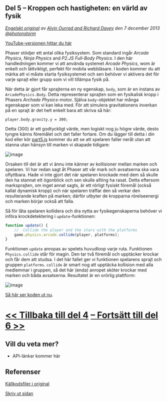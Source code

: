 ## Del 5 &ndash; Kroppen och hastigheten: en värld av fysik

*[Engelskt original](http://phaser.io/tutorials/making-your-first-phaser-game/index) av [Alvin Ourrad and Richard Davey](https://twitter.com/photonstorm) den 7 december 2013   [@photonstorm](https://twitter.com/photonstorm)*

[YouTube-versionen hittar du här](http://youtube.com)

Phaser stödjer ett antal olika fysiksystem.
Som standard ingår *Arcade Physics*, *Ninja Physics* and *P2.JS Full-Body Physics*.
I den här handledningen kommer vi att använda systemet *Arcade Physics*, wom är enkelt och lättviktigt, perfekt för mobila webbläsare.
I koden kommer du att märka att vi måste starta fysiksystemet och sen behöver vi aktivera det för varje sprajt eller grupp som vi vill tillämpa fysik på.

När detta är gjort får sprajterna en ny egenskap, `body`, som är en instans av `ArcadePhysics.Body`. 
Detta representerar sprajten som en fysikalisk kropp i Phasers *Archade Physics*-motor.
Själva `body`-objektet har många egenskaper som vi kan leka med.
För att simulera gravitationens inverkan på en sprajt är det helt enkelt bara att skriva så här:

`player.body.gravity.y = 300;`

Detta (300) är ett godtyckligt värde, men logiskt nog ju högre värde, desto tyngre känns föremålet och det faller fortare.
Om du lägger till detta i din kod eller kör [part5.js](../phaser_tutorial_02/part5.js) 
kommer du att se att spelaren faller neråt utan att stanna utan hänsyn till marken vi skapade tidigare:

![image](http://phaser.io/content/tutorials/making-your-first-phaser-game/part5.png)

Orsaken till det är att vi ännu inte känner av kollisioner mellan marken och spelaren.
Vi har redan sagt åt Phaser att vår mark och avsatserna ska vara oflyttbara.
Hade vi inte gjort det när spelaren krockade med dem så skulle den ha stannat ett ögonblick och sen skulle allting ha rasat.
Detta eftersom marksprajten, om inget annat sagts, är ett rörligt fysiskt föremål (också kallat dynamisk kropp) och när spelaren träffar den så verkar den resulterande kraften på marken; därför utbyter de kropparna rörelseenergi och marken börjar också att falla.

Så för låta spelaren kollidera och dra nytta av fysikegenskaperna behöver vi införa krockdetektering i `update`-funktionen:

```javascript
function update() {
    //  Collide the player and the stars with the platforms
    game.physics.arcade.collide(player, platforms);
}
```

Funktionen `update` anropas av spelets huvudloop varje ruta. Funktionen `Physics.collide` står för magin. 
Den tar två föremål och upptäcker krockar och får dem att studsa. I det här fallet ger vi funktionen spelarens sprajt och gruppen `platforms`. `collide` är smart nog att upptäcka kollision med alla medlemmar i gruppen, så det här (enda) anropet sköter krockar med marken och båda avsatserna. Resultatet är en orörlig plattform:

![image](http://phaser.io/content/tutorials/making-your-first-phaser-game/part6.png)

[Så här ser koden ut nu](../phaser_tutorial_02/part6.js).

# [<< Tillbaka till del 4](part4.md) [&ndash; Fortsätt till del 6 >>](part6.md)

## Vill du veta mer?
* API-länkar kommer här

## Referenser
[Källkodsfiler i original](https://github.com/photonstorm/phaser/raw/master/resources/tutorials/02%20Making%20your%20first%20game/phaser_tutorial_02.zip)

[Skriv ut sidan](https://gitprint.com/coderdojolund/phaser-tutorials/blob/master/making-your-first-phaser-game/part5.md)

